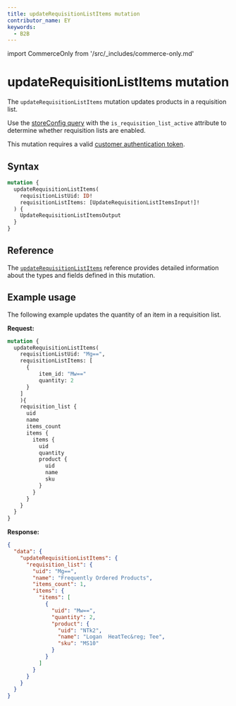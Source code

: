 ```yaml
---
title: updateRequisitionListItems mutation
contributor_name: EY
keywords:
  - B2B
---
```


import CommerceOnly from '/src/_includes/commerce-only.md'

<CommerceOnly />

# updateRequisitionListItems mutation

The `updateRequisitionListItems` mutation updates products in a requisition list.

<InlineAlert variant="info" slots="text" />

Use the [storeConfig query](../../../../schema/store/queries/store-config.md) with the `is_requisition_list_active` attribute to determine whether requisition lists are enabled.

This mutation requires a valid [customer authentication token](../../../customer/mutations/generate-token.md).

## Syntax

```graphql
mutation {
  updateRequisitionListItems(
    requisitionListUid: ID!
    requisitionListItems: [UpdateRequisitionListItemsInput!]!
  ) {
    UpdateRequisitionListItemsOutput
  }
}
```

## Reference

The [`updateRequisitionListItems`](https://developer.adobe.com/commerce/webapi/graphql-api/index.html#mutation-updateRequisitionListItems) reference provides detailed information about the types and fields defined in this mutation.

## Example usage

The following example updates the quantity of an item in a requisition list.

**Request:**

```graphql
mutation {
  updateRequisitionListItems(
    requisitionListUid: "Mg==",
    requisitionListItems: [
      {
          item_id: "Mw=="
          quantity: 2
      }
    ]
    ){
    requisition_list {
      uid
      name
      items_count
      items {
        items {
          uid
          quantity
          product {
            uid
            name
            sku
          }
        }
      }
    }
  }
}
```

**Response:**

```json
{
  "data": {
    "updateRequisitionListItems": {
      "requisition_list": {
        "uid": "Mg==",
        "name": "Frequently Ordered Products",
        "items_count": 1,
        "items": {
          "items": [
            {
              "uid": "Mw==",
              "quantity": 2,
              "product": {
                "uid": "NTk2",
                "name": "Logan  HeatTec&reg; Tee",
                "sku": "MS10"
              }
            }
          ]
        }
      }
    }
  }
}
```
